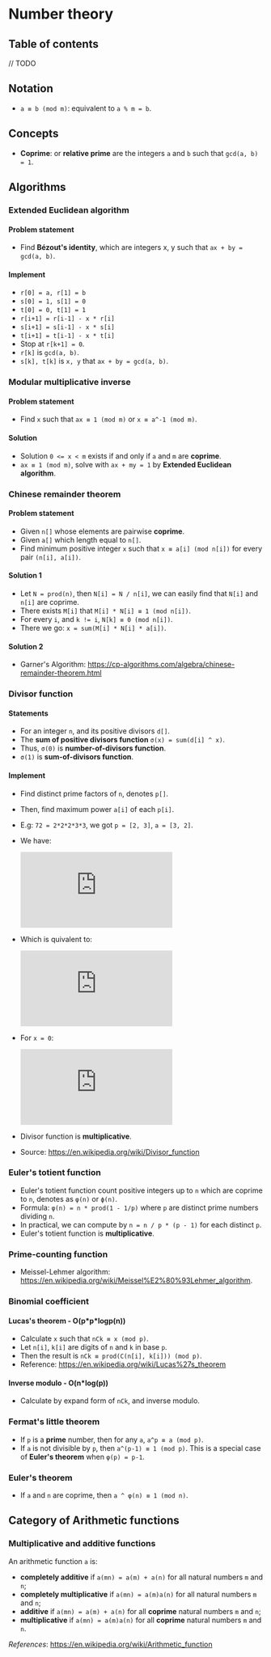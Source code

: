 # Number theory
## Table of contents
// TODO
## Notation
- `a ≡ b (mod m)`: equivalent to `a % m = b`.

## Concepts
- **Coprime**: or **relative prime** are the integers `a` and `b` such that `gcd(a, b) = 1`.

## Algorithms
### Extended Euclidean algorithm
#### Problem statement
- Find **Bézout's identity**, which are integers x, y such that `ax + by = gcd(a, b)`.
#### Implement
- `r[0] = a, r[1] = b`
- `s[0] = 1, s[1] = 0`
- `t[0] = 0, t[1] = 1`
- `r[i+1] = r[i-1] - x * r[i]`
- `s[i+1] = s[i-1] - x * s[i]`
- `t[i+1] = t[i-1] - x * t[i]`
- Stop at `r[k+1] = 0`.
- `r[k]` is `gcd(a, b)`.
- `s[k], t[k]` is `x, y` that `ax + by = gcd(a, b)`.

### Modular multiplicative inverse
#### Problem statement
- Find `x` such that `ax ≡ 1 (mod m)` or `x ≡ a^-1 (mod m)`.
#### Solution
- Solution `0 <= x < m` exists if and only if `a` and `m` are **coprime**.
- `ax ≡ 1 (mod m)`, solve with `ax + my = 1` by **Extended Euclidean algorithm**.

### Chinese remainder theorem
#### Problem statement
- Given `n[]` whose elements are pairwise **coprime**.
- Given `a[]` which length equal to `n[]`.
- Find minimum positive integer `x` such that `x ≡ a[i] (mod n[i])` for every pair `(n[i], a[i])`.
#### Solution 1
- Let `N = prod(n)`, then `N[i] = N / n[i]`, we can easily find that `N[i]` and `n[i]` are coprime.
- There exists `M[i]` that `M[i] * N[i] ≡ 1 (mod n[i])`.
- For every `i`, and `k != i`, `N[k] ≡ 0 (mod n[i])`.
- There we go: `x = sum(M[i] * N[i] * a[i])`.
#### Solution 2
- Garner's Algorithm: https://cp-algorithms.com/algebra/chinese-remainder-theorem.html

### Divisor function
#### Statements
- For an integer `n`, and its positive divisors `d[]`.
- The **sum of positive divisors function** `σ(x) = sum(d[i] ^ x)`.
- Thus, `σ(0)` is **number-of-divisors function**.
- `σ(1)` is **sum-of-divisors function**.
#### Implement
- Find distinct prime factors of `n`, denotes `p[]`.
- Then, find maximum power `a[i]` of each `p[i]`.
- E.g: `72 = 2*2*2*3*3`, we got `p = [2, 3]`, `a = [3, 2]`.
- We have:
    
    ![Alt Text](https://latex.codecogs.com/gif.latex?%7B%5Cdisplaystyle%20%5Csigma%20_%7Bx%7D%28n%29%3D%5Cprod%20_%7Bi%3D1%7D%5E%7Br%7D%5Csum%20_%7Bj%3D0%7D%5E%7Ba_%7Bi%7D%7Dp_%7Bi%7D%5E%7Bjx%7D%3D%5Cprod%20_%7Bi%3D1%7D%5E%7Br%7D%5Cleft%281&plus;p_%7Bi%7D%5E%7Bx%7D&plus;p_%7Bi%7D%5E%7B2x%7D&plus;%5Ccdots%20&plus;p_%7Bi%7D%5E%7Ba_%7Bi%7Dx%7D%5Cright%29.%7D)

- Which is quivalent to:

    ![Alt Text](https://latex.codecogs.com/gif.latex?%7B%5Cdisplaystyle%20%5Csigma%20_%7Bx%7D%28n%29%3D%5Cprod%20_%7Bi%3D1%7D%5E%7Br%7D%7B%5Cfrac%20%7Bp_%7Bi%7D%5E%7B%28a_%7Bi%7D&plus;1%29x%7D-1%7D%7Bp_%7Bi%7D%5E%7Bx%7D-1%7D%7D.%7D)

- For `x = 0`:

    ![Alt Text](https://latex.codecogs.com/gif.latex?%5Csigma_0%28n%29%3D%5Cprod_%7Bi%3D1%7D%5Er%20%28a_i&plus;1%29.)

- Divisor function is **multiplicative**.
- Source: https://en.wikipedia.org/wiki/Divisor_function


### Euler's totient function
- Euler's totient function count positive integers up to `n` which are coprime to `n`, denotes as `φ(n)` or `ϕ(n)`.
- Formula: `φ(n) = n * prod(1 - 1/p)` where `p` are distinct prime numbers dividing `n`.
- In practical, we can compute by `n = n / p * (p - 1)` for each distinct `p`.
- Euler's totient function is **multiplicative**.

### Prime-counting function
- Meissel-Lehmer algorithm: https://en.wikipedia.org/wiki/Meissel%E2%80%93Lehmer_algorithm.

### Binomial coefficient
#### Lucas's theorem - O(p\*p*logp(n))
- Calculate `x` such that `nCk ≡ x (mod p)`.
- Let `n[i]`, `k[i]` are digits of `n` and `k` in base `p`.
- Then the result is `nCk ≡ prod(C(n[i], k[i])) (mod p)`.
- Reference: https://en.wikipedia.org/wiki/Lucas%27s_theorem
#### Inverse modulo - O(n\*log(p))
- Calculate by expand form of `nCk`, and inverse modulo.

### Fermat's little theorem
- If `p` is a **prime** number, then for any `a`, `a^p ≡ a (mod p)`.
- If `a` is not divisible by `p`, then `a^(p-1) ≡ 1 (mod p)`. This is a special case of **Euler's theorem** when `φ(p) = p-1`.

### Euler's theorem
- If `a` and `n` are coprime, then `a ^ φ(n) ≡ 1 (mod n)`.

## Category of Arithmetic functions
### Multiplicative and additive functions
An arithmetic function `a` is:

- **completely additive** if `a(mn) = a(m) + a(n)` for all natural numbers `m` and `n`;
- **completely multiplicative** if `a(mn) = a(m)a(n)` for all natural numbers `m` and `n`;
- **additive** if `a(mn) = a(m) + a(n)` for all **coprime** natural numbers `m` and `n`;
- **multiplicative** if `a(mn) = a(m)a(n)` for all **coprime** natural numbers `m` and `n`.

*References*: https://en.wikipedia.org/wiki/Arithmetic_function

